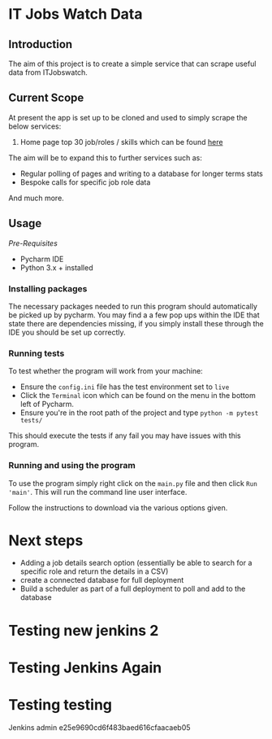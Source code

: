 # IT Jobs Watch Data

## Introduction
The aim of this project is to create a simple service that can scrape useful data from ITJobswatch.

## Current Scope
At present the app is set up to be cloned and used to simply scrape the below services:

1. Home page top 30 job/roles / skills which can be found [here]()

The aim will be to expand this to further services such as:

* Regular polling of pages and writing to a database for longer terms stats
* Bespoke calls for specific job role data

And much more.

## Usage
_Pre-Requisites_
* Pycharm IDE
* Python 3.x + installed

### Installing packages
The necessary packages needed to run this program should automatically be picked up by pycharm. You may find a a few pop ups within the IDE that state there are dependencies missing, if you simply install these through the IDE you should be set up correctly.  

### Running tests

To test whether the program will work from your machine:
 
 * Ensure the `config.ini` file has the test environment set to `live`
 * Click the `Terminal` icon which can be found on the menu in the bottom left of Pycharm.
* Ensure you're in the root path of the project and type `python -m pytest tests/`

This should execute the tests if any fail you may have issues with this program.

### Running and using the program
To use the program simply right click on the `main.py` file and then click `Run 'main'`. This will run the command line user interface.

Follow the instructions to download via the various options given.

# Next steps
* Adding a job details search option (essentially be able to search for a specific role and return the details in a CSV)
* create a connected database for full deployment
* Build a scheduler as part of a full deployment to poll and add to the database 

# Testing new jenkins 2
# Testing Jenkins Again
# Testing testing

Jenkins
admin
e25e9690cd6f483baed616cfaacaeb05


